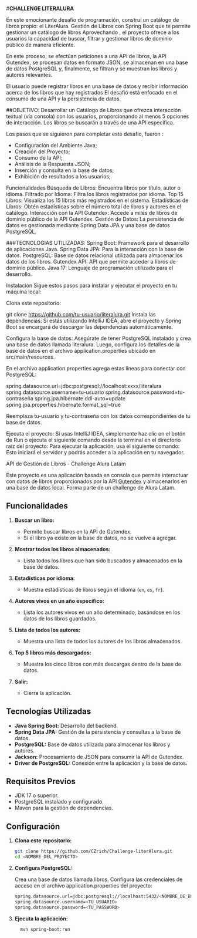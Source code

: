 #**CHALLENGE LITERALURA**

En este emocionante desafío de programación, construi un catálogo de libros propio: el LiterAlura. 
Gestión de Libros con Spring Boot que te permite gestionar un catálogo de libros Aprovechando , el proyecto ofrece a los usuarios la capacidad de buscar, filtrar y gestionar libros de dominio público de manera eficiente.

En este proceso, se efectúan peticiones a una API de libros, la API Gutendex,  se procesan datos en formato JSON, se almacenan en una base de datos PostgreSQL y, finalmente, se filtran y se muestran los libros y autores relevantes.

El usuario puede registrar libros en una base de datos y recibir información acerca de los libros que hay registrados
El desafió está enfocado en el consumo de una API y la persistencia de datos.

##OBJETIVO: Desarrollar un Catálogo de Libros que ofrezca interacción textual (vía consola) con los usuarios, proporcionando al menos 5 opciones de interacción. Los libros se buscarán a través de una API específica.

Los pasos  que se siguieron  para  completar este desafío, fueron :

- Configuración del Ambiente Java;
- Creación del Proyecto;
- Consumo de la API;
- Análisis de la Respuesta JSON;
- Inserción y consulta en la base de datos;
- Exhibición de resultados a los usuarios;

Funcionalidades
Búsqueda de Libros: Encuentra libros por título, autor o idioma.
Filtrado por Idioma: Filtra los libros registrados por idioma.
Top 15 Libros: Visualiza los 15 libros más registrados en el sistema.
Estadísticas de Libros: Obtén estadísticas sobre el número total de libros y autores en el catálogo.
Interacción con la API Gutendex: Accede a miles de libros de dominio público de la API Gutendex.
Gestión de Datos: La persistencia de datos es gestionada mediante Spring Data JPA y una base de datos PostgreSQL.

###TECNOLOGIAS UTILIZADAS:
Spring Boot: Framework para el desarrollo de aplicaciones Java.
Spring Data JPA: Para la interacción con la base de datos.
PostgreSQL: Base de datos relacional utilizada para almacenar los datos de los libros.
Gutendex API: API que permite acceder a libros de dominio público.
Java 17: Lenguaje de programación utilizado para el desarrollo.

Instalación
Sigue estos pasos para instalar y ejecutar el proyecto en tu máquina local:

Clona este repositorio:

git clone https://github.com/tu-usuario/literalura.git
Instala las dependencias: Si estás utilizando IntelliJ IDEA, abre el proyecto y Spring Boot se encargará de descargar las dependencias automáticamente.

Configura la base de datos: Asegúrate de tener PostgreSQL instalado y crea una base de datos llamada literalura. Luego, configura los detalles de la base de datos en el archivo application.properties ubicado en src/main/resources.

En el archivo application.properties  agrega estas líneas para conectar con PostgreSQL:

spring.datasource.url=jdbc:postgresql://localhost:xxxx/literalura 
spring.datasource.username=tu-usuario 
spring.datasource.password=tu-contraseña 
spring.jpa.hibernate.ddl-auto=update 
spring.jpa.properties.hibernate.format_sql=true

Reemplaza tu-usuario y tu-contraseña con los datos correspondientes de tu base de datos.

Ejecuta el proyecto: Si usas IntelliJ IDEA, simplemente haz clic en el botón de Run o ejecuta el siguiente comando desde la terminal en el directorio raíz del proyecto: Para ejecutar la aplicación, usa el siguiente comando: Esto iniciará el servidor y podrás acceder a la aplicación en tu navegador.


 API de Gestión de Libros - Challenge Alura Latam  

Este proyecto es una aplicación basada en consola que permite interactuar con datos de libros proporcionados por la API [Gutendex](https://gutendex.com/) y almacenarlos en una base de datos local. Forma parte de un challenge de Alura Latam.  

## Funcionalidades  

1. **Buscar un libro:**  
   - Permite buscar libros en la API de Gutendex.  
   - Si el libro ya existe en la base de datos, no se vuelve a agregar.  

2. **Mostrar todos los libros almacenados:**  
   - Lista todos los libros que han sido buscados y almacenados en la base de datos.  

3. **Estadísticas por idioma:**  
   - Muestra estadísticas de libros según el idioma (`en`, `es`, `fr`).  

4. **Autores vivos en un año específico:**  
   - Lista los autores vivos en un año determinado, basándose en los datos de los libros guardados.  

5. **Lista de todos los autores:**  
   - Muestra una lista de todos los autores de los libros almacenados.  

6. **Top 5 libros más descargados:**  
   - Muestra los cinco libros con más descargas dentro de la base de datos.  

7. **Salir:**  
   - Cierra la aplicación.  

## Tecnologías Utilizadas  

- **Java Spring Boot:** Desarrollo del backend.  
- **Spring Data JPA:** Gestión de la persistencia y consultas a la base de datos.  
- **PostgreSQL:** Base de datos utilizada para almacenar los libros y autores.  
- **Jackson:** Procesamiento de JSON para consumir la API de Gutendex.  
- **Driver de PostgreSQL:** Conexión entre la aplicación y la base de datos.  

## Requisitos Previos  

- JDK 17 o superior.  
- PostgreSQL instalado y configurado.  
- Maven para la gestión de dependencias.  

## Configuración  

1. **Clona este repositorio:**  
   ```bash
   git clone https://github.com/CZrich/Challenge-literAlura.git
   cd <NOMBRE_DEL_PROYECTO>
   ```
2. **Configura PostgreSQL:**

      Crea una base de datos llamada libros.
      Configura las credenciales de acceso en el archivo application.properties del proyecto:
  
      ```bash
      spring.datasource.url=jdbc:postgresql://localhost:5432/<NOMBRE_DE_BASE DE DATOS>
      spring.datasource.username=<TU_USUARIO>
      spring.datasource.password=<TU_PASSWORD>
      ```

3. **Ejecuta la aplicación:**
    ```bash
      mvn spring-boot:run
      ```
